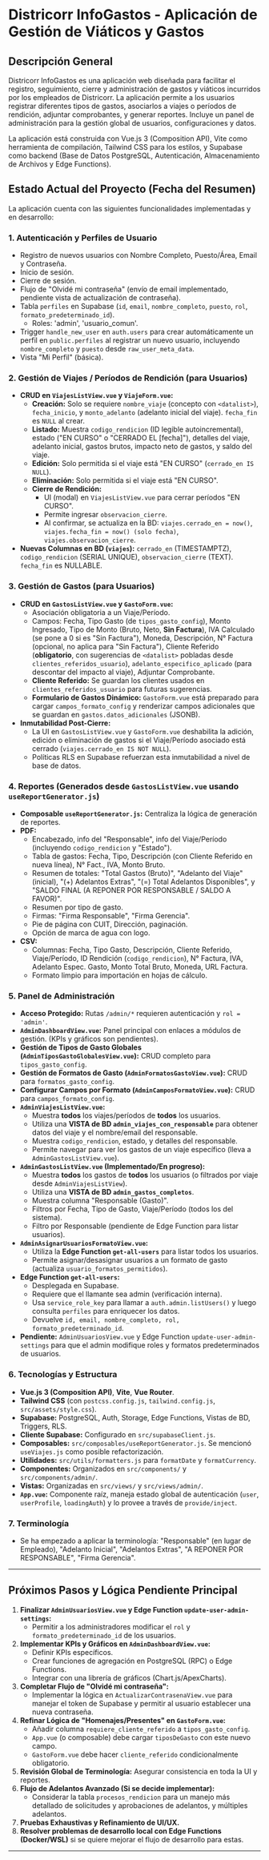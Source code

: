 # Districorr InfoGastos - Aplicación de Gestión de Viáticos y Gastos

## Descripción General

Districorr InfoGastos es una aplicación web diseñada para facilitar el registro, seguimiento, cierre y administración de gastos y viáticos incurridos por los empleados de Districorr. La aplicación permite a los usuarios registrar diferentes tipos de gastos, asociarlos a viajes o períodos de rendición, adjuntar comprobantes, y generar reportes. Incluye un panel de administración para la gestión global de usuarios, configuraciones y datos.

La aplicación está construida con Vue.js 3 (Composition API), Vite como herramienta de compilación, Tailwind CSS para los estilos, y Supabase como backend (Base de Datos PostgreSQL, Autenticación, Almacenamiento de Archivos y Edge Functions).

## Estado Actual del Proyecto (Fecha del Resumen)

La aplicación cuenta con las siguientes funcionalidades implementadas y en desarrollo:

### 1. Autenticación y Perfiles de Usuario
*   Registro de nuevos usuarios con Nombre Completo, Puesto/Área, Email y Contraseña.
*   Inicio de sesión.
*   Cierre de sesión.
*   Flujo de "Olvidé mi contraseña" (envío de email implementado, pendiente vista de actualización de contraseña).
*   Tabla `perfiles` en Supabase (`id`, `email`, `nombre_completo`, `puesto`, `rol`, `formato_predeterminado_id`).
    *   Roles: 'admin', 'usuario_comun'.
*   Trigger `handle_new_user` en `auth.users` para crear automáticamente un perfil en `public.perfiles` al registrar un nuevo usuario, incluyendo `nombre_completo` y `puesto` desde `raw_user_meta_data`.
*   Vista "Mi Perfil" (básica).

### 2. Gestión de Viajes / Períodos de Rendición (para Usuarios)
*   **CRUD en `ViajesListView.vue` y `ViajeForm.vue`:**
    *   **Creación:** Solo se requiere `nombre_viaje` (concepto con `<datalist>`), `fecha_inicio`, y `monto_adelanto` (adelanto inicial del viaje). `fecha_fin` es `NULL` al crear.
    *   **Listado:** Muestra `codigo_rendicion` (ID legible autoincremental), estado ("EN CURSO" o "CERRADO EL [fecha]"), detalles del viaje, adelanto inicial, gastos brutos, impacto neto de gastos, y saldo del viaje.
    *   **Edición:** Solo permitida si el viaje está "EN CURSO" (`cerrado_en IS NULL`).
    *   **Eliminación:** Solo permitida si el viaje está "EN CURSO".
    *   **Cierre de Rendición:**
        *   UI (modal) en `ViajesListView.vue` para cerrar períodos "EN CURSO".
        *   Permite ingresar `observacion_cierre`.
        *   Al confirmar, se actualiza en la BD: `viajes.cerrado_en = now()`, `viajes.fecha_fin = now() (solo fecha)`, `viajes.observacion_cierre`.
*   **Nuevas Columnas en BD (`viajes`):** `cerrado_en` (TIMESTAMPTZ), `codigo_rendicion` (SERIAL UNIQUE), `observacion_cierre` (TEXT). `fecha_fin` es NULLABLE.

### 3. Gestión de Gastos (para Usuarios)
*   **CRUD en `GastosListView.vue` y `GastoForm.vue`:**
    *   Asociación obligatoria a un Viaje/Período.
    *   Campos: Fecha, Tipo Gasto (de `tipos_gasto_config`), Monto Ingresado, Tipo de Monto (Bruto, Neto, **Sin Factura**), IVA Calculado (se pone a 0 si es "Sin Factura"), Moneda, Descripción, N° Factura (opcional, no aplica para "Sin Factura"), Cliente Referido (**obligatorio**, con sugerencias de `<datalist>` pobladas desde `clientes_referidos_usuario`), `adelanto_especifico_aplicado` (para descontar del impacto al viaje), Adjuntar Comprobante.
    *   **Cliente Referido:** Se guardan los clientes usados en `clientes_referidos_usuario` para futuras sugerencias.
    *   **Formulario de Gastos Dinámico:** `GastoForm.vue` está preparado para cargar `campos_formato_config` y renderizar campos adicionales que se guardan en `gastos.datos_adicionales` (JSONB).
*   **Inmutabilidad Post-Cierre:**
    *   La UI en `GastosListView.vue` y `GastoForm.vue` deshabilita la adición, edición o eliminación de gastos si el Viaje/Período asociado está cerrado (`viajes.cerrado_en IS NOT NULL`).
    *   Políticas RLS en Supabase refuerzan esta inmutabilidad a nivel de base de datos.

### 4. Reportes (Generados desde `GastosListView.vue` usando `useReportGenerator.js`)
*   **Composable `useReportGenerator.js`:** Centraliza la lógica de generación de reportes.
*   **PDF:**
    *   Encabezado, info del "Responsable", info del Viaje/Período (incluyendo `codigo_rendicion` y "Estado").
    *   Tabla de gastos: Fecha, Tipo, Descripción (con Cliente Referido en nueva línea), N° Fact., IVA, Monto Bruto.
    *   Resumen de totales: "Total Gastos (Bruto)", "Adelanto del Viaje" (inicial), "(+) Adelantos Extras", "(=) Total Adelantos Disponibles", y "SALDO FINAL (A REPONER POR RESPONSABLE / SALDO A FAVOR)".
    *   Resumen por tipo de gasto.
    *   Firmas: "Firma Responsable", "Firma Gerencia".
    *   Pie de página con CUIT, Dirección, paginación.
    *   Opción de marca de agua con logo.
*   **CSV:**
    *   Columnas: Fecha, Tipo Gasto, Descripción, Cliente Referido, Viaje/Período, ID Rendición (`codigo_rendicion`), N° Factura, IVA, Adelanto Espec. Gasto, Monto Total Bruto, Moneda, URL Factura.
    *   Formato limpio para importación en hojas de cálculo.

### 5. Panel de Administración
*   **Acceso Protegido:** Rutas `/admin/*` requieren autenticación y `rol = 'admin'`.
*   **`AdminDashboardView.vue`:** Panel principal con enlaces a módulos de gestión. (KPIs y gráficos son pendientes).
*   **Gestión de Tipos de Gasto Globales (`AdminTiposGastoGlobalesView.vue`):** CRUD completo para `tipos_gasto_config`.
*   **Gestión de Formatos de Gasto (`AdminFormatosGastoView.vue`):** CRUD para `formatos_gasto_config`.
*   **Configurar Campos por Formato (`AdminCamposFormatoView.vue`):** CRUD para `campos_formato_config`.
*   **`AdminViajesListView.vue`:**
    *   Muestra **todos** los viajes/períodos de **todos** los usuarios.
    *   Utiliza una **VISTA de BD `admin_viajes_con_responsable`** para obtener datos del viaje y el nombre/email del responsable.
    *   Muestra `codigo_rendicion`, estado, y detalles del responsable.
    *   Permite navegar para ver los gastos de un viaje específico (lleva a `AdminGastosListView.vue`).
*   **`AdminGastosListView.vue` (Implementado/En progreso):**
    *   Muestra **todos** los gastos de **todos** los usuarios (o filtrados por viaje desde `AdminViajesListView`).
    *   Utiliza una **VISTA de BD `admin_gastos_completos`**.
    *   Muestra columna "Responsable (Gasto)".
    *   Filtros por Fecha, Tipo de Gasto, Viaje/Período (todos los del sistema).
    *   Filtro por Responsable (pendiente de Edge Function para listar usuarios).
*   **`AdminAsignarUsuariosFormatoView.vue`:**
    *   Utiliza la **Edge Function `get-all-users`** para listar todos los usuarios.
    *   Permite asignar/desasignar usuarios a un formato de gasto (actualiza `usuario_formatos_permitidos`).
*   **Edge Function `get-all-users`:**
    *   Desplegada en Supabase.
    *   Requiere que el llamante sea admin (verificación interna).
    *   Usa `service_role_key` para llamar a `auth.admin.listUsers()` y luego consulta `perfiles` para enriquecer los datos.
    *   Devuelve `id, email, nombre_completo, rol, formato_predeterminado_id`.
*   **Pendiente:** `AdminUsuariosView.vue` y Edge Function `update-user-admin-settings` para que el admin modifique roles y formatos predeterminados de usuarios.

### 6. Tecnologías y Estructura
*   **Vue.js 3 (Composition API)**, **Vite**, **Vue Router**.
*   **Tailwind CSS** (con `postcss.config.js`, `tailwind.config.js`, `src/assets/style.css`).
*   **Supabase:** PostgreSQL, Auth, Storage, Edge Functions, Vistas de BD, Triggers, RLS.
*   **Cliente Supabase:** Configurado en `src/supabaseClient.js`.
*   **Composables:** `src/composables/useReportGenerator.js`. Se mencionó `useViajes.js` como posible refactorización.
*   **Utilidades:** `src/utils/formatters.js` para `formatDate` y `formatCurrency`.
*   **Componentes:** Organizados en `src/components/` y `src/components/admin/`.
*   **Vistas:** Organizadas en `src/views/` y `src/views/admin/`.
*   **`App.vue`:** Componente raíz, maneja estado global de autenticación (`user`, `userProfile`, `loadingAuth`) y lo provee a través de `provide/inject`.

### 7. Terminología
*   Se ha empezado a aplicar la terminología: "Responsable" (en lugar de Empleado), "Adelanto Inicial", "Adelantos Extras", "A REPONER POR RESPONSABLE", "Firma Gerencia".

---

## Próximos Pasos y Lógica Pendiente Principal

1.  **Finalizar `AdminUsuariosView.vue` y Edge Function `update-user-admin-settings`:**
    *   Permitir a los administradores modificar el `rol` y `formato_predeterminado_id` de los usuarios.
2.  **Implementar KPIs y Gráficos en `AdminDashboardView.vue`:**
    *   Definir KPIs específicos.
    *   Crear funciones de agregación en PostgreSQL (RPC) o Edge Functions.
    *   Integrar con una librería de gráficos (Chart.js/ApexCharts).
3.  **Completar Flujo de "Olvidé mi contraseña":**
    *   Implementar la lógica en `ActualizarContrasenaView.vue` para manejar el token de Supabase y permitir al usuario establecer una nueva contraseña.
4.  **Refinar Lógica de "Homenajes/Presentes" en `GastoForm.vue`:**
    *   Añadir columna `requiere_cliente_referido` a `tipos_gasto_config`.
    *   `App.vue` (o composable) debe cargar `tiposDeGasto` con este nuevo campo.
    *   `GastoForm.vue` debe hacer `cliente_referido` condicionalmente obligatorio.
5.  **Revisión Global de Terminología:** Asegurar consistencia en toda la UI y reportes.
6.  **Flujo de Adelantos Avanzado (Si se decide implementar):**
    *   Considerar la tabla `procesos_rendicion` para un manejo más detallado de solicitudes y aprobaciones de adelantos, y múltiples adelantos.
7.  **Pruebas Exhaustivas y Refinamiento de UI/UX.**
8.  **Resolver problemas de desarrollo local con Edge Functions (Docker/WSL)** si se quiere mejorar el flujo de desarrollo para estas.

---